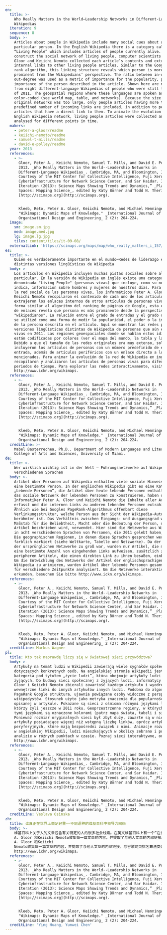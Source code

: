 ```yaml
---
en:
  title: >-
    Who Really Matters in the World—Leadership Networks in Different-Language
    Wikipedias
  iteration: 9
  sequence: 8
  body: >-
    Articles about people in Wikipedia include many social cues about a
    particular person. In the English Wikipedia there is a category called
    “Living People” which includes articles of people currently alive. To
    construct the social network of living people, computer scientists Peter A.
    Gloor and Keiichi Nemoto collected each article’s contents and extracted the
    internal links to other living people articles. Similar to the Google page
    rank algorithm, this linking structure reveals which person is more
    prominent from the Wikipedians’ perspective. The ratio between in-degree and
    out-degree was used as a metric of importance for the popularity, power, or
    importance of the person described in the article. Shown here are networks
    from eight different-language Wikipedias of people who were still living as
    of 2011. The geospatial regions where these languages are spoken are
    color-coded (see world map, table, and networks). Because the size of the
    original networks was too large, only people articles having more than a
    predefined number of incoming links are included, in addition to peripheral
    articles that have a direct link to them. To animate the evolution of the
    English Wikipedia network, living people articles were collected and
    analysed for different points in time.
  makers:
    - peter-a-gloor/readme
    - keiichi-nemoto/readme
    - samuel-t-mills/readme
    - david-e-polley/readme
  year: 2013
  references:
    - >-
      Gloor, Peter A., Keiichi Nemoto, Samuel T. Mills, and David E. Polley.
      2013. _Who Really Matters in the World--Leadership Networks in
      Different-Language Wikipedias_. Cambridge, MA, and Bloomington, IN.
      Courtesy of the MIT Center for Collective Intelligence, Fuji Xerox, the
      Cyberinfrastructure for Network Science Center, and Sar Haidar. In “9th
      Iteration (2013): Science Maps Showing Trends and Dynamics,” _Places &
      Spaces: Mapping Science_, edited by Katy Börner and Todd N. Theriault.
      [http://scimaps.org](http://scimaps.org).


      Kleeb, Reto, Peter A. Gloor, Keiichi Nemoto, and Michael Henninger. 2012.
      "Wikimaps: Dynamic Maps of Knowledge." _International Journal of
      Organisational Design and Engineering_ 2 (2): 204-224.
  image:
    sm: image.sm.jpg
    med: image.med.jpg
    lg: image.lg.jpg
    tiles: content/tiles/it-09-08/
  externalLink: 'https://scimaps.org/maps/map/who_really_matters_i_157/detail'
es:
  title: >-
    Quién es verdaderamente importante en el mundo—Redes de liderazgo en las
    distintas versiones lingüísticas de Wikipedia
  body: >-
    Los artículos en Wikipedia incluyen muchas pistas sociales sobre alguien en
    particular. En la versión de Wikipedia en inglés existe una categoría
    denominada "Living People" (personas vivas) que incluye, como su nombre lo
    indica, información sobre hombres y mujeres de nuestros días. Para construir
    la red social de las personas vivas, los informáticos Peter A. Gloor y
    Keiichi Nemoto recopilaron el contenido de cada uno de los artículos y
    extrajeron los enlaces internos de otros artículos de personas vivas. De
    forma similar al algoritmo del ranking de páginas de Google, esta estructura
    de enlaces revela qué persona es más prominente desde la perspectiva de los
    "wikipedianos". La relación entre el grado de entradas y el grado de salidas
    se utilizó como una forma de medir la popularidad, el poder o la importancia
    de la persona descrita en el artículo. Aquí se muestran las redes para ocho
    versiones lingüísticas distintas de Wikipedia de personas que aún estaban
    vivas en 2011. Las regiones geoespaciales donde se hablan estos idiomas
    están codificadas por colores (ver el mapa del mundo, la tabla y las redes).
    Debido a que el tamaño de las redes originales era muy extenso, solo se
    incluyeron los artículos de personas con un número predefinido de enlaces de
    entrada, además de artículos periféricos con un enlace directo a los
    mencionados. Para animar la evolución de la red de Wikipedia en inglés, se
    recopilaron y analizaron los artículos de personas vivas para diferentes
    periodos de tiempo. Para explorar las redes interactivamente, visite
    http://www.ickn.org/wikimaps.
  references:
    - >-
      Gloor, Peter A., Keiichi Nemoto, Samuel T. Mills, and David E. Polley.
      2013. _Who Really Matters in the World--Leadership Networks in
      Different-Language Wikipedias_. Cambridge, MA, and Bloomington, IN.
      Courtesy of the MIT Center for Collective Intelligence, Fuji Xerox, the
      Cyberinfrastructure for Network Science Center, and Sar Haidar. In “9th
      Iteration (2013): Science Maps Showing Trends and Dynamics,” _Places &
      Spaces: Mapping Science_, edited by Katy Börner and Todd N. Theriault.
      [http://scimaps.org](http://scimaps.org).


      Kleeb, Reto, Peter A. Gloor, Keiichi Nemoto, and Michael Henninger. 2012.
      "Wikimaps: Dynamic Maps of Knowledge." _International Journal of
      Organisational Design and Engineering_ 2 (2): 204-224.
  creditLine: >-
    Mabel Basterrechea, Ph.D., Department of Modern Languages and Literatures,
    College of Arts and Sciences, University of Miami.
de:
  title: >-
    Wer wirklich wichtig ist in der Welt – Führungsnetzwerke auf Wikipedia in
    verschiedenen Sprachen
  body: >-
    Artikel über Personen auf Wikipedia enthalten viele soziale Hinweise über
    eine bestimmte Person. In der englischen Wikipedia gibt es eine Kategorie
    „Lebende Personen“, die Artikel über heute lebende Personen enthalten. Um
    das soziale Netzwerk der lebenden Personen zu konstruieren, haben die
    Informatiker Peter A. Gloor und Keiichi Nemoto die Inhalte aller Artikel
    erfasst und die internen Links zu anderen lebenden Personen extrahiert.
    Ähnlich wie bei Googles PageRank-Algorithmus offenbart diese
    Verlinkungsstruktur, welche Person aus der Sicht der Wikipedia-Autoren
    berühmter ist. Das Verhältnis zwischen Eingangs- und Ausgangsgrad wurde als
    Maßstab für die Beliebtheit, Macht oder die Bedeutung der Person, die im
    Artikel beschrieben wird, verwendet. Hier sind die Netzwerke aus Wikipedia
    in acht verschiedenen Sprachen von Personen, die 2011 gelebt haben, gezeigt.
    Die geographischen Regionen, in denen diese Sprachen gesprochen werden, sind
    farblich markiert (siehe Weltkarte, Tabelle und Netzwerke). Da der Umfang
    der ursprünglichen Netzwerke zu groß war, wurden nur Artikel, die mehr als
    eine bestimmte Anzahl von eingehenden Links aufweisen, zusätzlich zu
    peripheren Artikeln, die einen direkten Link zu ihnen besaßen, einbezogen.
    Um die Entwicklung des Netzwerks der Artikel der englischsprachigen
    Wikipedia zu animieren, wurden Artikel über lebende Personen gesammelt und
    für verschiedene Zeitpunkte analysiert. Um die Netzwerke interaktiv zu
    erkunden, besuchen Sie bitte http://www.ickn.org/wikimaps.
  references:
    - >-
      Gloor, Peter A., Keiichi Nemoto, Samuel T. Mills, and David E. Polley.
      2013. _Who Really Matters in the World--Leadership Networks in
      Different-Language Wikipedias_. Cambridge, MA, and Bloomington, IN.
      Courtesy of the MIT Center for Collective Intelligence, Fuji Xerox, the
      Cyberinfrastructure for Network Science Center, and Sar Haidar. In “9th
      Iteration (2013): Science Maps Showing Trends and Dynamics,” _Places &
      Spaces: Mapping Science_, edited by Katy Börner and Todd N. Theriault.
      [http://scimaps.org](http://scimaps.org).


      Kleeb, Reto, Peter A. Gloor, Keiichi Nemoto, and Michael Henninger. 2012.
      "Wikimaps: Dynamic Maps of Knowledge." _International Journal of
      Organisational Design and Engineering_ 2 (2): 204-224.
  creditLine: Markus Wagner
pl:
  title: Kto tak naprawdę liczy się w światowej sieci przywództwa?
  body: >-
    Artykuły na temat ludzi w Wikipedii zawierają wiele sygnałów społecznych
    dotyczących konkretnych osób. Na angielskiej stronie Wikipedii jest
    kategoria pod tytułem „życie ludzi”, która obejmuje artykuły ludzi obecnie
    żyjących. Do budowy sieci społecznej z żyjących ludzi, informatycy Peter A.
    Gloor i Keiichi Nemoto zbierali zawartość każdego artykułu i wyodrębniali
    wewnętrzne linki do innych artykułów innych ludzi. Podobna do algorytmu
    PageRank Google struktura, ujawnia powiązane osoby widoczne z perspektywy
    wikipedystów. Stosunek użyto jako metryka znaczenia dla popularności osoby
    opisanej w artykule. Pokazane są sieci z ośmioma różnymi językami ludzi,
    którzy żyli jeszcze w 2011 roku. Geoprzestrzenne regiony, w których mówi się
    tymi językami są oznaczone kolorami (patrz mapa świata, tabeli i sieci).
    Ponieważ rozmiar oryginalnych sieci był zbyt duży, zawarte są w nich tylko
    artykuły posiadające więcej niż wstępną liczbę linków, oprócz artykułów
    peryferyjnych, które mają bezpośredni związek z nimi. Animacje rozwoju sieci
    w angielskiej Wikipedii, ludzi mieszkających w okolicy zebrano i poddano
    analizie w różnych punktach w czasie. Poznaj sieci interaktywne, odwiedź
    http://www.ickn.org/wikimaps.
  references:
    - >-
      Gloor, Peter A., Keiichi Nemoto, Samuel T. Mills, and David E. Polley.
      2013. _Who Really Matters in the World--Leadership Networks in
      Different-Language Wikipedias_. Cambridge, MA, and Bloomington, IN.
      Courtesy of the MIT Center for Collective Intelligence, Fuji Xerox, the
      Cyberinfrastructure for Network Science Center, and Sar Haidar. In “9th
      Iteration (2013): Science Maps Showing Trends and Dynamics,” _Places &
      Spaces: Mapping Science_, edited by Katy Börner and Todd N. Theriault.
      [http://scimaps.org](http://scimaps.org).


      Kleeb, Reto, Peter A. Gloor, Keiichi Nemoto, and Michael Henninger. 2012.
      "Wikimaps: Dynamic Maps of Knowledge." _International Journal of
      Organisational Design and Engineering_ 2 (2): 204-224.
  creditLine: Veslava Osinska
zh:
  title: 谁真正在世界上举足轻重——不同语种的维基百科中领导力网络
  body: >-
    维基百科上关于人的文章包含有关特定的人的很多社会线索。在英文维基百科上有一个“在世的人”的分类，它包含那些如今依然健在的人的文章。为了构建这些人的社交网络，计算机科学家Peter
    A. Gloor 和Keiichi Nemoto收集每一篇文章的内容，并提取了与他人文章的内部链接。为了构建这些人的社交网络，计算机科学家Peter
    A. Gloor 和Keiichi
    Nemoto收集每一篇文章的内容，并提取了与他人文章的内部链接。与谷歌网页排名算法类似，这种链接结构从维基百科的角度揭示了哪些人的表现更为突出，用入度与出度的比率来衡量文章中所描述人的受欢迎程度、权力大小以及重要性。这里展示了从八种不同语种的维基百科中提取出来的那些在2011年仍健在的人们的网络情况，不同语言的地理区域都依照颜色进行了编码（参见世界地图、表格和网络）。由于初始的网络规模过于庞大，除了那些有外链文章与其直接相连的文章外，只有链入的链接地址达到预设数值的文章才会被包含进来。为了动态获得英文维基百科网络的演化情况，这些人的相关文章会在不同的时间点上被及时地搜集和分析。想要切身探索这些网络，请访问
    http://www.ickn.org/wikimaps。
  references:
    - >-
      Gloor, Peter A., Keiichi Nemoto, Samuel T. Mills, and David E. Polley.
      2013. _Who Really Matters in the World--Leadership Networks in
      Different-Language Wikipedias_. Cambridge, MA, and Bloomington, IN.
      Courtesy of the MIT Center for Collective Intelligence, Fuji Xerox, the
      Cyberinfrastructure for Network Science Center, and Sar Haidar. In “9th
      Iteration (2013): Science Maps Showing Trends and Dynamics,” _Places &
      Spaces: Mapping Science_, edited by Katy Börner and Todd N. Theriault.
      [http://scimaps.org](http://scimaps.org).


      Kleeb, Reto, Peter A. Gloor, Keiichi Nemoto, and Michael Henninger. 2012.
      "Wikimaps: Dynamic Maps of Knowledge." _International Journal of
      Organisational Design and Engineering_ 2 (2): 204-224.
  creditLine: 'Ying Huang, Yunwei Chen'
---
```

